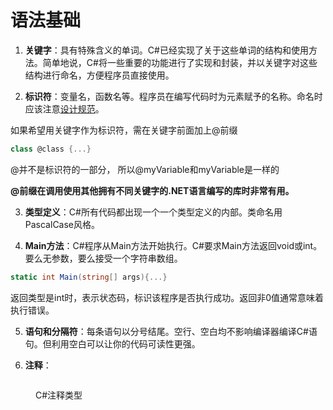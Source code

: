 # 语法基础

1. **关键字**：具有特殊含义的单词。C#已经实现了关于这些单词的结构和使用方法。简单地说，C#将一些重要的功能进行了实现和封装，并以关键字对这些结构进行命名，方便程序员直接使用。



2. **标识符**：变量名，函数名等。程序员在编写代码时为元素赋予的名称。命名时应该注意[设计规范](addition/she-ji-gui-fan.md)。

如果希望用关键字作为标识符，需在关键字前面加上@前缀

```csharp
class @class {...}
```

@并不是标识符的一部分， 所以@myVariable和myVariable是一样的

**@前缀在调用使用其他拥有不同关键字的.NET语言编写的库时非常有用。**



3. **类型定义**：C#所有代码都出现一个一个类型定义的内部。类命名用PascalCase风格。



4. **Main方法**：C#程序从Main方法开始执行。C#要求Main方法返回void或int。要么无参数，要么接受一个字符串数组。

```csharp
static int Main(string[] args){...}
```

返回类型是int时，表示状态码，标识该程序是否执行成功。返回非0值通常意味着执行错误。



5. **语句和分隔符**：每条语句以分号结尾。空行、空白均不影响编译器编译C#语句。但利用空白可以让你的代码可读性更强。



6. **注释**：

<figure><img src=".gitbook/assets/C#注释类型.png" alt=""><figcaption><p>C#注释类型</p></figcaption></figure>

